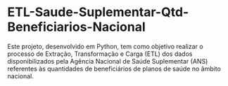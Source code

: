 # ETL-Saude-Suplementar-Qtd-Beneficiarios-Nacional
Este projeto, desenvolvido em Python, tem como objetivo realizar o processo de Extração, Transformação e Carga (ETL) dos dados disponibilizados pela Agência Nacional de Saúde Suplementar (ANS) referentes às quantidades de beneficiários de planos de saúde no âmbito nacional.
